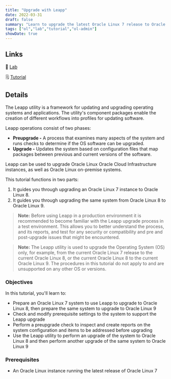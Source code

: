 ```yaml
---
title: "Upgrade with Leapp"
date: 2022-03-31
draft: false
summary: "Learn to upgrade the latest Oracle Linux 7 release to Oracle 8 and then to Oracle Linux 9 using the Leapp utility."
tags: ["ol","lab","tutorial","ol-admin"]
showDate: true
---
```


## Links

:crescent_moon: [Lab](https://luna.oracle.com/lab/908d0e5b-4444-400a-87a7-2a9ec8c27550)

:spiral_notepad: [Tutorial](https://docs.oracle.com/en/learn/ol-leapp)

## Details

The Leapp utility is a framework for updating and upgrading operating systems and applications. The utility's component packages enable the creation of different workflows into profiles for updating software.

Leapp operations consist of two phases:  

- **Preupgrade -** A process that examines many aspects of the system and runs checks to determine if the OS software can be upgraded.
- **Upgrade -** Updates the system based on configuration files that map packages between previous and current versions of the software.  

Leapp can be used to upgrade Oracle Linux Oracle Cloud Infrastructure instances, as well as Oracle Linux on-premise systems.  

This tutorial functions in two parts:

   1. It guides you through upgrading an Oracle Linux 7 instance to Oracle Linux 8.  
   1. It guides you through upgrading the same system from Oracle Linux 8 to Oracle Linux 9.

> **Note:** Before using Leapp in a production environment it is recommended to become familiar with the Leapp upgrade process in a test environment. This allows you to better understand the process, and its reports, and test for any security or compatibility and pre and post-upgrade issues that might be encountered.  

> **Note:** The Leapp utility is used to upgrade the Operating System (OS) only, for example, from the current Oracle Linux 7 release to the current Oracle Linux 8, or the current Oracle Linux 8 to the current Oracle Linux 9. The procedures in this tutorial do not apply to and are unsupported on any other OS or versions.

### Objectives

In this tutorial, you'll learn to:  

- Prepare an Oracle Linux 7 system to use Leapp to upgrade to Oracle Linux 8, then prepare the same system to upgrade to Oracle Linux 9
- Check and modify prerequisite settings to the system to support the Leapp upgrade
- Perform a preupgrade check to inspect and create reports on the system configuration and items to be addressed before upgrading
- Use the Leapp utility to perform an upgrade of the system to Oracle Linux 8 and then perform another upgrade of the same system to Oracle Linux 9

### Prerequisites  

- An Oracle Linux instance running the latest release of Oracle Linux 7